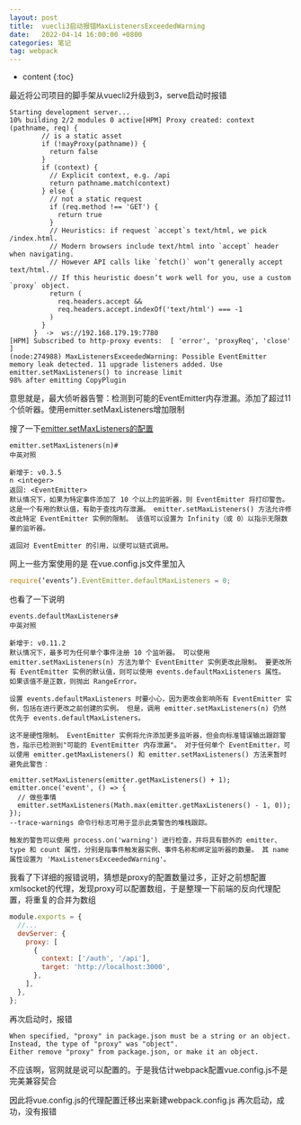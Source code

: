 ```yaml
---
layout: post
title:  vuecli3启动报错MaxListenersExceededWarning
date:   2022-04-14 16:00:00 +0800
categories: 笔记
tag: webpack
---
```

* content
{:toc}

最近将公司项目的脚手架从vuecli2升级到3，serve启动时报错

```log
Starting development server...
10% building 2/2 modules 0 active[HPM] Proxy created: context (pathname, req) {
        // is a static asset
        if (!mayProxy(pathname)) {
          return false
        }
        if (context) {
          // Explicit context, e.g. /api
          return pathname.match(context)
        } else {
          // not a static request
          if (req.method !== 'GET') {
            return true
          }
          // Heuristics: if request `accept`s text/html, we pick /index.html.
          // Modern browsers include text/html into `accept` header when navigating.
          // However API calls like `fetch()` won’t generally accept text/html.
          // If this heuristic doesn’t work well for you, use a custom `proxy` object.
          return (
            req.headers.accept &&
            req.headers.accept.indexOf('text/html') === -1
          )
        }
      }  ->  ws://192.168.179.19:7780
[HPM] Subscribed to http-proxy events:  [ 'error', 'proxyReq', 'close' ]
(node:274988) MaxListenersExceededWarning: Possible EventEmitter memory leak detected. 11 upgrade listeners added. Use emitter.setMaxListeners() to increase limit
98% after emitting CopyPlugin
```

意思就是，最大侦听器告警：检测到可能的EventEmitter内存泄漏。添加了超过11个侦听器。使用emitter.setMaxListeners增加限制

搜了一下[emitter.setMaxListeners的配置](http://nodejs.cn/api/events.html#emittersetmaxlistenersn)

```text
emitter.setMaxListeners(n)#
中英对照

新增于: v0.3.5
n <integer>
返回: <EventEmitter>
默认情况下，如果为特定事件添加了 10 个以上的监听器，则 EventEmitter 将打印警告。 这是一个有用的默认值，有助于查找内存泄漏。 emitter.setMaxListeners() 方法允许修改此特定 EventEmitter 实例的限制。 该值可以设置为 Infinity（或 0）以指示无限数量的监听器。

返回对 EventEmitter 的引用，以便可以链式调用。
```

网上一些方案使用的是
在vue.config.js文件里加入

```js
require(‘events’).EventEmitter.defaultMaxListeners = 0;
```

也看了一下说明

```text
events.defaultMaxListeners#
中英对照

新增于: v0.11.2
默认情况下，最多可为任何单个事件注册 10 个监听器。 可以使用 emitter.setMaxListeners(n) 方法为单个 EventEmitter 实例更改此限制。 要更改所有 EventEmitter 实例的默认值，则可以使用 events.defaultMaxListeners 属性。 如果该值不是正数，则抛出 RangeError。

设置 events.defaultMaxListeners 时要小心，因为更改会影响所有 EventEmitter 实例，包括在进行更改之前创建的实例。 但是，调用 emitter.setMaxListeners(n) 仍然优先于 events.defaultMaxListeners。

这不是硬性限制。 EventEmitter 实例将允许添加更多监听器，但会向标准错误输出跟踪警告，指示已检测到"可能的 EventEmitter 内存泄漏"。 对于任何单个 EventEmitter，可以使用 emitter.getMaxListeners() 和 emitter.setMaxListeners() 方法来暂时避免此警告：

emitter.setMaxListeners(emitter.getMaxListeners() + 1);
emitter.once('event', () => {
  // 做些事情
  emitter.setMaxListeners(Math.max(emitter.getMaxListeners() - 1, 0));
});
--trace-warnings 命令行标志可用于显示此类警告的堆栈跟踪。

触发的警告可以使用 process.on('warning') 进行检查，并将具有额外的 emitter、type 和 count 属性，分别是指事件触发器实例、事件名称和绑定监听器的数量。 其 name 属性设置为 'MaxListenersExceededWarning'。
```

我看了下详细的报错说明，猜想是proxy的配置数量过多，正好之前想配置xmlsocket的代理，发现proxy可以配置数组，于是整理一下前端的反向代理配置，将重复的合并为数组

```js
module.exports = {
  //...
  devServer: {
    proxy: [
      {
        context: ['/auth', '/api'],
        target: 'http://localhost:3000',
      },
    ],
  },
};
```

再次启动时，报错

```text
When specified, "proxy" in package.json must be a string or an object.
Instead, the type of "proxy" was "object".
Either remove "proxy" from package.json, or make it an object.
```

不应该啊，官网就是说可以配置的。于是我估计webpack配置vue.config.js不是完美兼容契合

因此将vue.config.js的代理配置迁移出来新建webpack.config.js
再次启动，成功，没有报错
